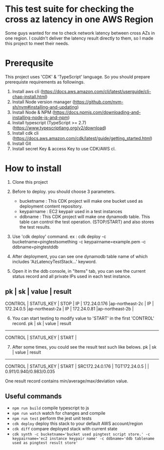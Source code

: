 # This test suite for checking the cross az latency in one AWS Region

 Some guys wanted for me to check network latency between cross AZs in one region. 
 I couldn't deliver the latency result directly to them, so I made this project to meet their needs. 
 

# Prerequsite

This project uses 'CDK' & 'TypeScript' language. So you should prepare prerequiste requirements as followings.

1. Install aws cli (https://docs.aws.amazon.com/cli/latest/userguide/cli-chap-install.html)
2. Install Node version manager (https://github.com/nvm-sh/nvm#installing-and-updating)
3. Install Node & NPM (https://docs.npmjs.com/downloading-and-installing-node-js-and-npm)
4. Install typescript (TypeScript >= 2.7) (https://www.typescriptlang.org/v2/download)
5. Install cdk cli (https://docs.aws.amazon.com/cdk/latest/guide/getting_started.html)
6. Install Git
7. Install secret Key & access Key to use CDK/AWS cl.

# How to install

1. Clone this project
2. Before to deploy. you should choose 3 parameters. 
   - bucketname : This CDK project will make one bucket used as deployment content repository. 
   - keypairname : EC2 keypair used in a test instances
   - ddbname : This CDK project will make one dynamodb table. This table can control the test operation. (STOP/START) and also stores the test results. 
3. Use 'cdk deploy' command. 
   ex : cdk deploy -c bucketname=pingtestsomething -c keypairname=example.pem -c ddbname=pingtestddb

4. After deployment, you can see one dynamodb table name of which includes 'AzLatencyTestStack...' keyword.
5. Open it in the ddb console, in "Items" tab, you can see the current status record and all private IPs used in each test instance.

pk               | sk              | value           | result
-------------------------------------------------------------------------- 
CONTROL          | STATUS_KEY      | STOP            | 
IP               | 172.24.0.176    |ap-northeast-2c  |
IP               | 172.24.0.5      |ap-northeast-2a  |
IP               | 172.24.0.81     |ap-northeast-2b  |

6. You can start testing to modify value to 'START' in the first 'CONTROL' record.
pk               | sk              | value           | result
-------------------------------------------------------------------------- 
CONTROL          | STATUS_KEY      | START           | 

7. After some times, you could see the result test such like belows. 
pk               | sk              | value                  | result
-------------------------------------------------------------------------- 
CONTROL          | STATUS_KEY      | START                  | 
SRC172.24.0.176  | TGT172.24.0.5   |                        | 0.911/0.940/0.983/0.035

 One result record contains min/average/max/deviation value. 

## Useful commands

 * `npm run build`   compile typescript to js
 * `npm run watch`   watch for changes and compile
 * `npm run test`    perform the jest unit tests
 * `cdk deploy`      deploy this stack to your default AWS account/region
 * `cdk diff`        compare deployed stack with current state
 * `cdk synth -c bucketname='bucket used pingtest script store.' -c keypairname='ec2 instance keypair name' -c ddbname='ddb tablename used as pingtest result store'`  
